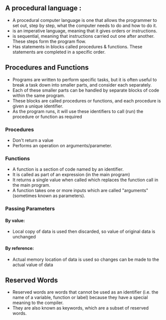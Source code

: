 ## A procedural language :
- A procedural computer language is one that allows the programmer to set out, step by step, what the computer needs to do and how to do it. 
- is an imperative language, meaning that it gives orders or instructions.
- is sequential, meaning that instructions carried out one after another. These steps form the program flow.
- Has statements in blocks called procedures & functions. These statements are completed in a specific order.


## Procedures and Functions
- Programs are written to perform specific tasks, but it is often useful to break a task down into smaller parts, and consider each separately. 
- Each of these smaller parts can be handled by separate blocks of code within the same program.
- These blocks are called procedures or functions, and each procedure is given a unique identifier. 
- As the program runs, it will use these identifiers to call (run) the procedure or function as required

### Procedures
- Don't return a value
- Performs an operation on arguments/parameter.

### Functions
- A function is a section of code named by an identifier.
- It is called as part of an expression (in the main program) 
- It returns a single value when called  which replaces the function call in the main program. 
- A function takes one or more inputs which are called "arguments" (sometimes known as parameters).

### Passing Parameters
#### By value:
- Local copy of data is used then discarded, so value of original data is unchanged 

#### By reference:
- Actual memory location of data is used so changes can be made to the actual value of data 	

## Reserved Words
- Reserved words are words that cannot be used as an identifier (i.e. the name of a variable, function or label) because they have a special meaning to the compiler.
- They are also known as keywords, which are a subset of reserved words.
